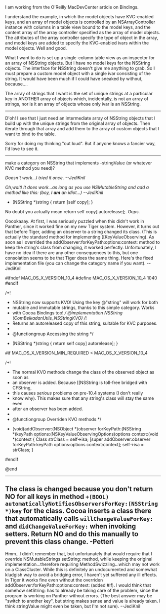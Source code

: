I am working from the O'Reilly MacDevCenter article on Bindings.

I understand the example, in which the model objects have KVC-enabled keys, and an array of model objects is controlled by an NSArrayController instance with columns in a table view bound to the model keys, and the content array of the array controller specified
as the array of model objects. The attributes of the array controller specify the type of object in the array, and model keys are added
to specify the KVC-enabled ivars within the model objects. Well and good.

What I want to do is set up a single-column table view as an inspector for an array of NSString objects. But I have no model keys for the
NSString objects. The interface for NSString doesn't give me anything to grab. So I must prepare a custom model object with a single
ivar consisting of the string. It would have been much if I could have sneaked by without, because....

The array of strings that I want is the set of unique strings at a particular key in ANOTHER array of objects which, incidentally,
is not an array of strings, nor is it an array of objects whose only ivar is an NSString.

----

D'oh! I see that I just need an intermediate array of NSString objects that I build up with the unique strings from the original array of objects.
Then iterate through that array and add them to the array of custom objects that I want to bind to the table.

Sorry for doing my thinking "out loud". But if anyone knows a fancier way, I'd love to see it.

----

make a category on NSString that implements -stringValue (or whatever KVC method you need)?

*Doesn't work...I tried it once. --JediKnil*

*Oh,wait! It does work...as long as you use NSMutableString and add a method like this: (boy, I **am** an idiot...) --JediKnil*
    
- (NSString *)string
{
	return [self copy];
}


No doubt you actually mean     return self copy] autorelease];. *Oops.*

Ooookaaay. At first, I was seriously puzzled when this didn't work in Panther, since it worked fine on my new Tiger system. However, it turns out that before Tiger, adding an observer to a string changed its class. (This is actually the standard method for implementing [[KeyValueObserving). As soon as I overrided the     addObserver:forKeyPath:options:context: method to keep the string's class from changing, it worked perfectly. Unfortunately, I have no idea if there are any other consequences to this, but one consolation seems to be that Tiger does the same thing. Here's the fixed implementation file (you can change the category name if you want). --JediKnil
    
#ifndef MAC_OS_X_VERSION_10_4
  #define MAC_OS_X_VERSION_10_4 1040
#endif

/*!
 * NSString now supports KVO! Using the key @"string" will work for both
 * mutable and immutable strings, thanks to this simple category. Works
 * with Cocoa Bindings too!
 */
@implementation NSString (ComBelkadanUtils_NSStringKVO)
/*!
 * Returns an autoreleased copy of this string, suitable for KVC purposes.
 *
 * @functiongroup Accessing the string
 */
- (NSString *)string
{
	return self copy] autorelease];
}

#if MAC_OS_X_VERSION_MIN_REQUIRED < MAC_OS_X_VERSION_10_4

/*!
 * The normal KVO methods change the class of the observed object as soon as
 * an observer is added. Because [[NSString is toll-free bridged with CFString,
 * this causes <em>serious</em> problems on pre-10.4 systems (I don't really
 * know why). This makes sure that any string's class will stay the same even
 * after an observer has been added.
 *
 * @functiongroup Overriden KVO methods
 */
- (void)addObserver:(NSObject *)observer forKeyPath:(NSString *)keyPath options:(NSKeyValueObservingOptions)options context:(void *)context
{
	Class strClass = self->isa;
	[super addObserver:observer forKeyPath:keyPath options:options context:context];
	self->isa = strClass;
}

#endif

@end


----

The class is changed because you don't return NO for all keys in method <code>+(BOOL) automaticallyNotifiesObserversForKey:(NSString *)key</code> for the class. Cocoa inserts a class there that automatically calls <code>willChangeValueForKey:</code> and <code>didChangeValueForKey:</code> when invoking setters. Return NO and do this manually to prevent this class change. -Petteri
----
Hmm...I didn't remember that, but unfortunately that would require that I override NSMutableString<nowiki/>s     setString: method, while keeping the original implementation...therefore requiring MethodSwizzling...which may not work on a ClassCluster. While this is definitely an undocumented and somewhat kludgish way to avoid a bridging error, I haven't yet suffered any ill effects. In Tiger it works fine even without the overriden     addObserver:forKeyPath:options:context: (added #if). I would think that somehow     setString: has to already be taking care of the problem, since the program is working on Panther without errors. (The best answer may be "switch to another key", but     string makes sense and     value is already taken. I think     stringValue might even be taken, but I'm not sure). --JediKnil
